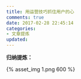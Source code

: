 ```yaml
---
title: 用运营技巧抓住用户的心
comments: true
date: 2017-02-28 22:45:14
categories:
- 文章提炼
updated:
---
```


**归纳提炼：**

{% asset_img 1.png 600 %}

